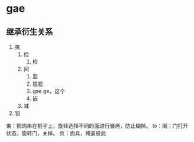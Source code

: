 # gae

## 继承衍生关系

1. 拣
   1. 捡
      1. 检
   2. 间
      1. 监
      2. 尴尬
      3. gae ge，这个
      4. 嵌
   3. 减
2. 铅


柬：把肉串在棍子上，旋转选择不同的面进行骚烤，防止糊掉。
lo：阑；门打开状态，旋转门，关掉。
页：面具，掩盖彼此




